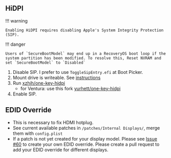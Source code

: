 ## HiDPI

!!! warning

    Enabling HiDPI requires disabling Apple's System Integrity Protection (SIP).

!!! danger

    Users of `SecureBootModel` may end up in a RecoveryOS boot loop if the system partition has been modified. To resolve this, Reset NVRAM and set `SecureBootModel` to `Disabled`

1. Disable SIP. I prefer to use `ToggleSipEntry.efi` at Boot Picker.
2. Mount drive is writeable. See [instructions](https://dortania.github.io/OpenCore-Install-Guide/troubleshooting/extended/post-issues.html#writing-to-the-macos-system-partition)
3. Run [xzhih/one-key-hidpi](https://github.com/xzhih/one-key-hidpi)
    - for Ventura: use this fork [yurhett/one-key-hidpi](https://github.com/yurhett/one-key-hidpi)
4. Enable SIP.

## EDID Override

- This is necessary to fix HDMI hotplug.
- See current available patches in `/patches/Internal Displays/`, merge them with `config.plist`
- If a patch is not yet created for your display model. Please see [Issue #60](https://github.com/tylernguyen/x1c6-hackintosh/issues/60) to create your own EDID override. Please create a pull request to add your EDID override for different displays.
